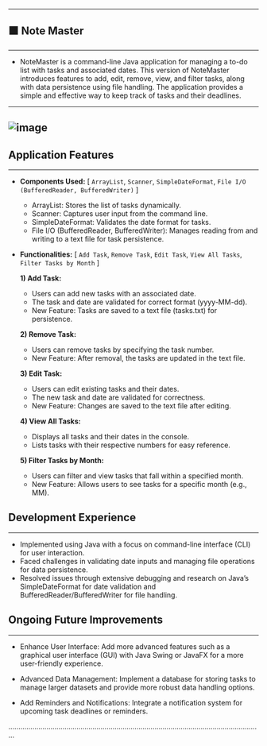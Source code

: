 -------------------------
🟧 Note Master
-------------------------


--------
- NoteMaster is a command-line Java application for managing a to-do list with tasks and associated dates. This version of NoteMaster introduces features to add, edit, remove, view, and filter tasks, along with data persistence using file handling. The application provides a simple and effective way to keep track of tasks and their deadlines.

--------------
![image](https://github.com/Tharul-J/Note-Master/assets/171511675/d4fb6b38-2785-4e8e-b059-86c3112713da)
--------------


## Application Features
-------------------------

- **Components Used:** [ `ArrayList`, `Scanner`, `SimpleDateFormat`, `File I/O (BufferedReader, BufferedWriter)` ]
     - ArrayList: Stores the list of tasks dynamically.
     - Scanner: Captures user input from the command line.
     - SimpleDateFormat: Validates the date format for tasks.
     - File I/O (BufferedReader, BufferedWriter): Manages reading from and writing to a text file for task persistence.

  
- **Functionalities:** [ `Add Task`, `Remove Task`, `Edit Task`, `View All Tasks`, `Filter Tasks by Month` ]

   **1) Add Task:**
  
     - Users can add new tasks with an associated date.
     - The task and date are validated for correct format (yyyy-MM-dd).
     - New Feature: Tasks are saved to a text file (tasks.txt) for persistence.

    **2) Remove Task:**
  
     - Users can remove tasks by specifying the task number.
     - New Feature: After removal, the tasks are updated in the text file.

    **3) Edit Task:**
  
     - Users can edit existing tasks and their dates.
     - The new task and date are validated for correctness.
     - New Feature: Changes are saved to the text file after editing.

    **4) View All Tasks:**
  
     - Displays all tasks and their dates in the console.
     - Lists tasks with their respective numbers for easy reference.

    **5) Filter Tasks by Month:**
  
     - Users can filter and view tasks that fall within a specified month.
     - New Feature: Allows users to see tasks for a specific month (e.g., MM).



## Development Experience
-------------------------

   - Implemented using Java with a focus on command-line interface (CLI) for user interaction.
   - Faced challenges in validating date inputs and managing file operations for data persistence.
   - Resolved issues through extensive debugging and research on Java’s SimpleDateFormat for date validation and BufferedReader/BufferedWriter for file handling.

## Ongoing Future Improvements
------------------------------

   - Enhance User Interface:
          Add more advanced features such as a graphical user interface (GUI) with Java Swing or JavaFX for a more user-friendly experience.

   - Advanced Data Management:
          Implement a database for storing tasks to manage larger datasets and provide more robust data handling options.
 
   - Add Reminders and Notifications:
          Integrate a notification system for upcoming task deadlines or reminders.

          
...............................................................................................................................          

